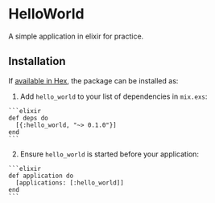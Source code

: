 # HelloWorld

A simple application in elixir for practice.

## Installation

If [available in Hex](https://hex.pm/docs/publish), the package can be installed as:

  1. Add `hello_world` to your list of dependencies in `mix.exs`:

    ```elixir
    def deps do
      [{:hello_world, "~> 0.1.0"}]
    end
    ```

  2. Ensure `hello_world` is started before your application:

    ```elixir
    def application do
      [applications: [:hello_world]]
    end
    ```

